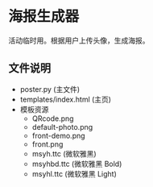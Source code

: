 # 海报生成器

活动临时用。根据用户上传头像，生成海报。

## 文件说明
- poster.py (主文件)
- templates/index.html (主页)
- 模板资源
  - QRcode.png
  - default-photo.png
  - front-demo.png
  - front.png
  - msyh.ttc (微软雅黑)
  - msyhbd.ttc (微软雅黑 Bold)
  - msyhl.ttc (微软雅黑 Light)

